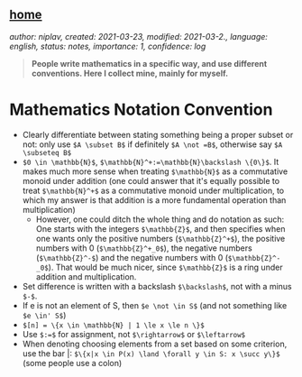 [home](./index.md)
-------------------

*author: niplav, created: 2021-03-23, modified: 2021-03-2., language: english, status: notes, importance: 1, confidence: log*

> __People write mathematics in a specific way, and use different
conventions. Here I collect mine, mainly for myself.__

Mathematics Notation Convention
================================

* Clearly differentiate between stating something being a proper subset or not: only use `$A \subset B$` if definitely `$A \not =B$`, otherwise say `$A \subseteq B$`
* `$0 \in \mathbb{N}$`, `$\mathbb{N}^+:=\mathbb{N}\backslash \{0\}$`. It makes much more sense when treating `$\mathbb{N}$` as a commutative monoid under addition (one could answer that it's equally possible to treat `$\mathbb{N}^+$` as a commutative monoid under multiplication, to which my answer is that addition is a more fundamental operation than multiplication)
	* However, one could ditch the whole thing and do notation as such: One starts with the integers `$\mathbb{Z}$`, and then specifies when one wants only the positive numbers (`$\mathbb{Z}^+$`), the positive numbers with 0 (`$\mathbb{Z}^+_0$`), the negative numbers (`$\mathbb{Z}^-$`) and the negative numbers with 0 (`$\mathbb{Z}^-_0$`). That would be much nicer, since `$\mathbb{Z}$` is a ring under addition and multiplication.
* Set difference is written with a backslash `$\backslash$`, not with a minus `$-$`.
* If e is not an element of S, then `$e \not \in S$` (and not something like `$e \in' S$`)
* `$[n] = \{x \in \mathbb{N} | 1 \le x \le n \}$`
* Use `$:=$` for assignment, not `$\rightarrow$` or `$\leftarrow$`
* When denoting choosing elements from a set based on some criterion, use the bar |: `$\{x|x \in P(x) \land \forall y \in S: x \succ y\}$` (some people use a colon)

